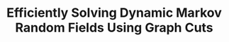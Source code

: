 ---
title: "Efficiently Solving Dynamic Markov Random Fields Using Graph Cuts"
year: 2005
pdf_url: "http://cms.brookes.ac.uk/staff/PushmeetKohli/papers/pushmeet-dynamic.pdf"
category: "vision"
author_list: "Pushmeet Kohli, Philip H.S. Torr"
grant: "NULL"
pub_in: "In Proceedings of IEEE Tenth International Conference on Computer Vision 2005"
---